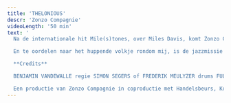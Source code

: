 ```yaml
---
title: 'THELONIOUS'
descr: 'Zonzo Compagnie'
videoLength: '50 min'
text: '
  Na de internationale hit Mile(s)tones, over Miles Davis, komt Zonzo Compagnie met een nieuwe voorstelling waarin een andere legendarische jazzmuzikant centraal staat: Thelonious Monk! De even koppige als geniale Monk maakte muziek vol verrassende harmonieën en avontuurlijke ritmes. De muzikanten van de het gerenommeerde jazztrio De Beren Gieren nemen je mee in de unieke muzikale wereld van de New Yorkse jazzheld. In een indrukwekkend videodecor met beelden van Nele Fack betrekken ze je bij Thelonious’ experimenteerdrang en tonen je telkens weer nieuwe kantjes van deze boeiende muzikant. Benjamin Vandewalle zorgde voor een levendige regie en lokte de muzikanten mee in een hilarische choreografie. Spring mee op deze beboptrein met het “Genius of Modern Music” en kruip onder de huid van Thelonious. Bestemming onbekend maar een waanzinnige rit verzekerd!

  En te oordelen naar het huppende volkje rondom mij, is de jazzmissie geslaagd. (Theaterkrant)

  **Credits**

  BENJAMIN VANDEWALLE regie SIMON SEGERS of FREDERIK MEULYZER drums FULCO OTTERVANGER of SEPPE GEBRUERS piano LIEVEN VAN PÉE bas NELE FACK/STUDIO SANDY video PIETER NYS technisch ontwerp JOHANNA TRUDZINSKI kostuums STEVEN BONTINCK techniek

  Een productie van Zonzo Compagnie in coproductie met Handelsbeurs, Krokusfestival, KAAP en De Grote Post. Met de steun van Vlaanderen en het Creative Europe Programme van de Europese Unie.'
---
```


